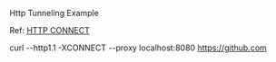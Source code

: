 Http Tunneling Example

Ref: [HTTP CONNECT](https://developer.mozilla.org/en-US/docs/Web/HTTP/Methods/CONNECT)

curl  --http1.1 -XCONNECT --proxy localhost:8080 https://github.com
